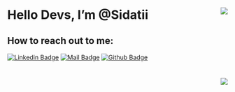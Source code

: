 # Hello Devs, I’m @Sidatii <img align='right' src="https://github-readme-stats.vercel.app/api?username=sidatii&show_icons=true&theme=vue-dark"> 
    
## How to reach out to me:
[![Linkedin Badge](https://img.shields.io/badge/linkedin-%230077B5.svg?&style=for-the-badge&logo=linkedin&logoColor=white)](https://www.linkedin.com/in/sidati-nouhi/)
[![Mail Badge](https://img.shields.io/badge/email-c14438?style=for-the-badge&logo=Gmail&logoColor=white&link=mailto:sidatnouhi@gmail.com)](mailto:sidatnouhi@gmail.com)
[![Github Badge](https://img.shields.io/badge/github-333?style=for-the-badge&logo=github&logoColor=white)](https://github.com/sidatii)    
 #
 
    
    
<img align='right' src="https://github-readme-stats.vercel.app/api/top-langs/?username=sidatii&layout=compact" />


